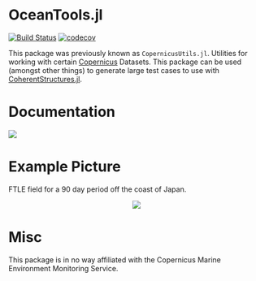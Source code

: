 # OceanTools.jl
[![Build Status](https://travis-ci.org/CoherentStructures/OceanTools.jl.svg?branch=master)](https://travis-ci.org/CoherentStructures/OceanTools.jl)
[![codecov](https://codecov.io/gh/CoherentStructures/OceanTools.jl/branch/master/graph/badge.svg)](https://codecov.io/gh/CoherentStructures/OceanTools.jl)

This package was previously known as `CopernicusUtils.jl`.
Utilities for working with certain [Copernicus](http://marine.copernicus.eu/) Datasets. This package can be used (amongst other things) to generate large test cases to use with [CoherentStructures.jl](https://github.com/CoherentStructures/CoherentStructures.jl).

# Documentation
[![][docs-dev-img]][docs-dev-url]

# Example Picture

FTLE field for a 90 day period off the coast of Japan.

<p align="center">
    <img src="
https://raw.githubusercontent.com/CoherentStructures/OceanTools.jl/master/examples/ftle_plot.jpg"/>
</p>

# Misc

This package is in no way affiliated with the Copernicus Marine Environment Monitoring Service.

[docs-dev-img]: https://img.shields.io/badge/docs-dev-blue.svg
[docs-dev-url]: http://coherentstructures.github.io/OceanTools.jl/dev/





